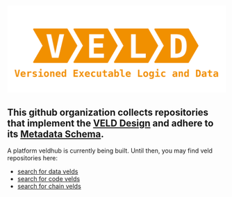 ![VELD](../images/veld_logo.png)

## This github organization collects repositories that implement the [VELD Design](https://doi.org/10.5281/zenodo.13322913) and adhere to its [Metadata Schema](https://github.com/acdh-oeaw/VELD_spec).

A platform veldhub is currently being built. Until then, you may find veld repositories here:

- [search for data velds](https://github.com/orgs/veldhub/repositories?q=veld_data__)
- [search for code velds](https://github.com/orgs/veldhub/repositories?q=veld_code__)
- [search for chain velds](https://github.com/orgs/veldhub/repositories?q=veld_chain__)
